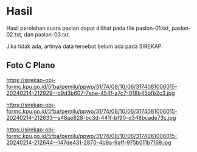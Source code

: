 # Hasil

Hasil perolehan suara paslon dapat dilihat pada file paslon-01.txt, paslon-02.txt, dan paslon-03.txt.

Jika tidak ada, artinya data tersebut belum ada pada SIREKAP.

## Foto C Plano

https://sirekap-obj-formc.kpu.go.id/5fba/pemilu/ppwp/31/74/08/10/06/3174081006015-20240214-212929--b9d3b607-7ebe-454f-a7c7-018b45bfb2c3.jpg

https://sirekap-obj-formc.kpu.go.id/5fba/pemilu/ppwp/31/74/08/10/06/3174081006015-20240214-212633--a48ae828-bc3d-441f-bf90-d348bcade73c.jpg

https://sirekap-obj-formc.kpu.go.id/5fba/pemilu/ppwp/31/74/08/10/06/3174081006015-20240214-212644--147de431-2870-4b9a-9aff-975b011b7169.jpg

